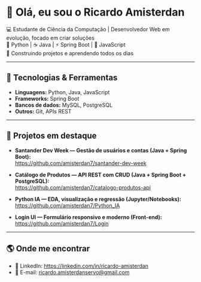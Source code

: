 # 👋 Olá, eu sou o Ricardo Amisterdan

💻 Estudante de Ciência da Computação | Desenvolvedor Web em evolução, focado em criar soluções  
🐍 Python | ☕ Java | ⚡ Spring Boot | 🧩 JavaScript  
🚀 Construindo projetos e aprendendo todos os dias

---

## 🚀 Tecnologias & Ferramentas
- **Linguagens:** Python, Java, JavaScript  
- **Frameworks:** Spring Boot  
- **Bancos de dados:** MySQL, PostgreSQL  
- **Outros:** Git, APIs REST

---

## 📌 Projetos em destaque
- **Santander Dev Week — Gestão de usuários e contas (Java + Spring Boot):**  
  https://github.com/amisterdan7/santander-dev-week

- **Catálogo de Produtos — API REST com CRUD (Java + Spring Boot + PostgreSQL):**  
  https://github.com/amisterdan7/catalogo-produtos-api

- **Python IA — EDA, visualização e regressão (Jupyter/Notebooks):**  
  https://github.com/amisterdan7/Python_IA

- **Login UI — Formulário responsivo e moderno (Front-end):**  
  https://github.com/amisterdan7/Login

---

## 🌎 Onde me encontrar
- 🔗 LinkedIn: https://linkedin.com/in/ricardo-amisterdan  
- 📧 E-mail: ricardo.amisterdanservo@gmail.com
